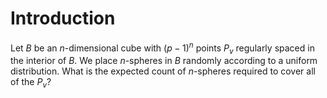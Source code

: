 # Introduction

Let $B$ be an $n$-dimensional cube with $(p-1)^n$ points $P_v$ regularly spaced
in the interior of $B$.  We place $n$-spheres in $B$ randomly according to a
uniform distribution.  What is the expected count of $n$-spheres required to
cover all of the $P_v$?
